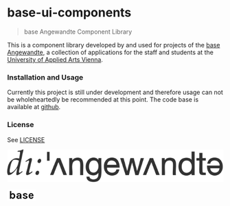 # base-ui-components

> base Angewandte Component Library

This is a component library developed by and used for projects of the
[base Angewandte](https://base.uni-ak.ac.at), 
a collection of applications for the staff and students at the [University of 
Applied Arts Vienna](https://www.dieangewandte.at).

### Installation and Usage

<!---
Install via:
```
npm i base-ui-components
```
-->

Currently this project is still under development and therefore usage
can not be wholeheartedly be recommended at this point. The code base is available at [github](https://github.com/base-angewandte/ui-components).

<!-- A styleguide will be available at [tbd](). -->

<!-- Development instructions can be found in the [buildSetup](buildSetup.md)
file. -->

### License

See [LICENSE](LICENSE.md)


<!-- logo angewandte -->
![alt text](static/angewandte-logo.svg "Angewandte")
<!-- logo base -->
![alt text](static/base.png "base Angewandte")
<!-- logo zukunvt?  or anything else? -->

